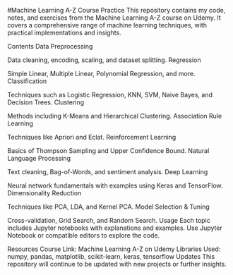 #Machine Learning A-Z Course Practice
This repository contains my code, notes, and exercises from the Machine Learning A-Z course on Udemy. It covers a comprehensive range of machine learning techniques, with practical implementations and insights.

Contents
Data Preprocessing

Data cleaning, encoding, scaling, and dataset splitting.
Regression

Simple Linear, Multiple Linear, Polynomial Regression, and more.
Classification

Techniques such as Logistic Regression, KNN, SVM, Naive Bayes, and Decision Trees.
Clustering

Methods including K-Means and Hierarchical Clustering.
Association Rule Learning

Techniques like Apriori and Eclat.
Reinforcement Learning

Basics of Thompson Sampling and Upper Confidence Bound.
Natural Language Processing

Text cleaning, Bag-of-Words, and sentiment analysis.
Deep Learning

Neural network fundamentals with examples using Keras and TensorFlow.
Dimensionality Reduction

Techniques like PCA, LDA, and Kernel PCA.
Model Selection & Tuning

Cross-validation, Grid Search, and Random Search.
Usage
Each topic includes Jupyter notebooks with explanations and examples. Use Jupyter Notebook or compatible editors to explore the code.

Resources
Course Link: Machine Learning A-Z on Udemy
Libraries Used: numpy, pandas, matplotlib, scikit-learn, keras, tensorflow
Updates
This repository will continue to be updated with new projects or further insights.
